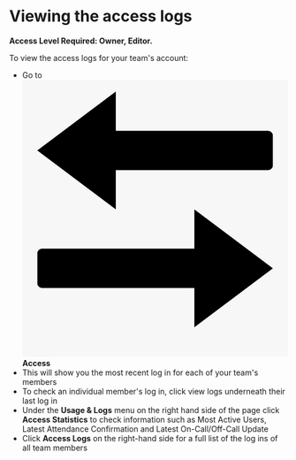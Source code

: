 # Viewing the access logs

**Access Level Required: Owner, Editor.**

To view the access logs for your team's account:

* Go to ![](../../.gitbook/assets/access.png) **Access**
* This will show you the most recent log in for each of your team's members
* To check an individual member's log in, click view logs underneath their last log in
* Under the **Usage & Logs** menu on the right hand side of the page click **Access Statistics** to check information such as Most Active Users, Latest Attendance Confirmation and Latest On-Call/Off-Call Update
* Click **Access Logs** on the right-hand side for a full list of the log ins of all team members 

